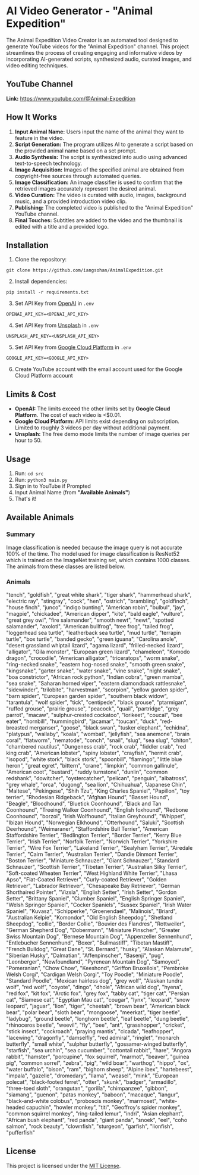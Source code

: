 # AI Video Generator - "Animal Expedition"

The Animal Expedition Video Creator is an automated tool designed to generate YouTube videos for the "Animal Expedition" channel. This project streamlines the process of creating engaging and informative videos by incorporating AI-generated scripts, synthesized audio, curated images, and video editing techniques.

## YouTube Channel
**Link:** https://www.youtube.com/@Animal-Expedition

## How It Works
1. **Input Animal Name:** Users input the name of the animal they want to feature in the video.
2. **Script Generation:** The program utilizes AI to generate a script based on the provided animal name based on a set prompt.
3. **Audio Synthesis:** The script is synthesized into audio using advanced text-to-speech technology.
4. **Image Acquisition:** Images of the specified animal are obtained from copyright-free sources through automated queries.
5. **Image Classification:** An image classifier is used to confirm that the retrieved images accurately represent the desired animal.
6. **Video Curation:** The video is curated with audio, images, background music, and a provided introduction video clip.
7. **Publishing:** The completed video is published to the "Animal Expedition" YouTube channel.
8. **Final Touches:** Subtitles are added to the video and the thumbnail is edited with a title and a provided logo.

## Installation

1. Clone the repository:

```git clone https://github.com/iangsohan/AnimalExpedition.git```

2. Install dependencies:

```pip install -r requirements.txt```

3. Set API Key from [OpenAI](https://openai.com/) in `.env`

  ```OPENAI_API_KEY=<OPENAI_API_KEY>```

4. Set API Key from [Unsplash](https://unsplash.com/) in `.env`

  ```UNSPLASH_API_KEY=<UNSPLASH_API_KEY>```

5. Set API Key from [Google Cloud Platform](https://console.cloud.google.com/) in `.env`

  ```GOOGLE_API_KEY=<GOOGLE_API_KEY>```

6. Create YouTube account with the email account used for the Google Cloud Platform account

## Limits & Cost
- **OpenAI:** The limits exceed the other limits set by **Google Cloud Platform**. The cost of each video is <$0.01.
- **Google Cloud Platform:** API limits exist depending on subscription. Limited to roughly 3 videos per day without additional payment.
- **Unsplash:** The free demo mode limits the number of image queries per hour to 50.

## Usage
1. Run: ```cd src```
2. Run: ```python3 main.py```
3. Sign in to YouTube if Prompted
4. Input Animal Name (from **"Available Animals"**)
5. That's it!

## Available Animals
### Summary
Image classification is needed because the image query is not accurate 100% of the time. The model used for image classification is ResNet52 which is trained on the ImageNet training set, which contains 1000 classes. The animals from these classes are listed below.

### Animals
"tench",
"goldfish",
"great white shark",
"tiger shark",
"hammerhead shark",
"electric ray",
"stingray",
"cock",
"hen",
"ostrich",
"brambling",
"goldfinch",
"house finch",
"junco",
"indigo bunting",
"American robin",
"bulbul",
"jay",
"magpie",
"chickadee",
"American dipper",
"kite",
"bald eagle",
"vulture",
"great grey owl",
"fire salamander",
"smooth newt",
"newt",
"spotted salamander",
"axolotl",
"American bullfrog",
"tree frog",
"tailed frog",
"loggerhead sea turtle",
"leatherback sea turtle",
"mud turtle",
"terrapin turtle",
"box turtle",
"banded gecko",
"green iguana",
"Carolina anole",
"desert grassland whiptail lizard",
"agama lizard",
"frilled-necked lizard",
"alligator",
"Gila monster",
"European green lizard",
"chameleon",
"Komodo dragon",
"crocodile",
"American alligator",
"triceratops",
"worm snake",
"ring-necked snake",
"eastern hog-nosed snake",
"smooth green snake",
"kingsnake",
"garter snake",
"water snake",
"vine snake",
"night snake",
"boa constrictor",
"African rock python",
"Indian cobra",
"green mamba",
"sea snake",
"Saharan horned viper",
"eastern diamondback rattlesnake",
"sidewinder",
"trilobite",
"harvestman",
"scorpion",
"yellow garden spider",
"barn spider",
"European garden spider",
"southern black widow",
"tarantula",
"wolf spider",
"tick",
"centipede",
"black grouse",
"ptarmigan",
"ruffed grouse",
"prairie grouse",
"peacock",
"quail",
"partridge",
"grey parrot",
"macaw",
"sulphur-crested cockatoo",
"lorikeet",
"coucal",
"bee eater",
"hornbill",
"hummingbird",
"jacamar",
"toucan",
"duck",
"red-breasted merganser",
"goose",
"black swan",
"tusker elephant",
"echidna",
"platypus",
"wallaby",
"koala",
"wombat",
"jellyfish",
"sea anemone",
"brain coral",
"flatworm",
"nematode",
"conch",
"snail",
"slug",
"sea slug",
"chiton",
"chambered nautilus",
"Dungeness crab",
"rock crab",
"fiddler crab",
"red king crab",
"American lobster",
"spiny lobster",
"crayfish",
"hermit crab",
"isopod",
"white stork",
"black stork",
"spoonbill",
"flamingo",
"little blue heron",
"great egret",
"bittern",
"crane",
"limpkin",
"common gallinule",
"American coot",
"bustard",
"ruddy turnstone",
"dunlin",
"common redshank",
"dowitcher",
"oystercatcher",
"pelican",
"penguin",
"albatross",
"grey whale",
"orca",
"dugong",
"sea lion",
"Chihuahua",
"Japanese Chin",
"Maltese",
"Pekingese",
"Shih Tzu",
"King Charles Spaniel",
"Papillon",
"toy terrier",
"Rhodesian Ridgeback",
"Afghan Hound",
"Basset Hound",
"Beagle",
"Bloodhound",
"Bluetick Coonhound",
"Black and Tan Coonhound",
"Treeing Walker Coonhound",
"English foxhound",
"Redbone Coonhound",
"borzoi",
"Irish Wolfhound",
"Italian Greyhound",
"Whippet",
"Ibizan Hound",
"Norwegian Elkhound",
"Otterhound",
"Saluki",
"Scottish Deerhound",
"Weimaraner",
"Staffordshire Bull Terrier",
"American Staffordshire Terrier",
"Bedlington Terrier",
"Border Terrier",
"Kerry Blue Terrier",
"Irish Terrier",
"Norfolk Terrier",
"Norwich Terrier",
"Yorkshire Terrier",
"Wire Fox Terrier",
"Lakeland Terrier",
"Sealyham Terrier",
"Airedale Terrier",
"Cairn Terrier",
"Australian Terrier",
"Dandie Dinmont Terrier",
"Boston Terrier",
"Miniature Schnauzer",
"Giant Schnauzer",
"Standard Schnauzer",
"Scottish Terrier",
"Tibetan Terrier",
"Australian Silky Terrier",
"Soft-coated Wheaten Terrier",
"West Highland White Terrier",
"Lhasa Apso",
"Flat-Coated Retriever",
"Curly-coated Retriever",
"Golden Retriever",
"Labrador Retriever",
"Chesapeake Bay Retriever",
"German Shorthaired Pointer",
"Vizsla",
"English Setter",
"Irish Setter",
"Gordon Setter",
"Brittany Spaniel",
"Clumber Spaniel",
"English Springer Spaniel",
"Welsh Springer Spaniel",
"Cocker Spaniels",
"Sussex Spaniel",
"Irish Water Spaniel",
"Kuvasz",
"Schipperke",
"Groenendael",
"Malinois",
"Briard",
"Australian Kelpie",
"Komondor",
"Old English Sheepdog",
"Shetland Sheepdog",
"collie",
"Border Collie",
"Bouvier des Flandres",
"Rottweiler",
"German Shepherd Dog",
"Dobermann",
"Miniature Pinscher",
"Greater Swiss Mountain Dog",
"Bernese Mountain Dog",
"Appenzeller Sennenhund",
"Entlebucher Sennenhund",
"Boxer",
"Bullmastiff",
"Tibetan Mastiff",
"French Bulldog",
"Great Dane",
"St. Bernard",
"husky",
"Alaskan Malamute",
"Siberian Husky",
"Dalmatian",
"Affenpinscher",
"Basenji",
"pug",
"Leonberger",
"Newfoundland",
"Pyrenean Mountain Dog",
"Samoyed",
"Pomeranian",
"Chow Chow",
"Keeshond",
"Griffon Bruxellois",
"Pembroke Welsh Corgi",
"Cardigan Welsh Corgi",
"Toy Poodle",
"Miniature Poodle",
"Standard Poodle",
"Mexican hairless dog",
"grey wolf",
"Alaskan tundra wolf",
"red wolf",
"coyote",
"dingo",
"dhole",
"African wild dog",
"hyena",
"red fox",
"kit fox",
"Arctic fox",
"grey fox",
"tabby cat",
"tiger cat",
"Persian cat",
"Siamese cat",
"Egyptian Mau cat",
"cougar",
"lynx",
"leopard",
"snow leopard",
"jaguar",
"lion",
"tiger",
"cheetah",
"brown bear",
"American black bear",
"polar bear",
"sloth bear",
"mongoose",
"meerkat",
"tiger beetle",
"ladybug",
"ground beetle",
"longhorn beetle",
"leaf beetle",
"dung beetle",
"rhinoceros beetle",
"weevil",
"fly",
"bee",
"ant",
"grasshopper",
"cricket",
"stick insect",
"cockroach",
"praying mantis",
"cicada",
"leafhopper",
"lacewing",
"dragonfly",
"damselfly",
"red admiral",
"ringlet",
"monarch butterfly",
"small white",
"sulphur butterfly",
"gossamer-winged butterfly",
"starfish",
"sea urchin",
"sea cucumber",
"cottontail rabbit",
"hare",
"Angora rabbit",
"hamster",
"porcupine",
"fox squirrel",
"marmot",
"beaver",
"guinea pig",
"common sorrel",
"zebra",
"pig",
"wild boar",
"warthog",
"hippo",
"ox",
"water buffalo",
"bison",
"ram",
"bighorn sheep",
"Alpine ibex",
"hartebeest",
"impala",
"gazelle",
"dromedary",
"llama",
"weasel",
"mink",
"European polecat",
"black-footed ferret",
"otter",
"skunk",
"badger",
"armadillo",
"three-toed sloth",
"orangutan",
"gorilla",
"chimpanzee",
"gibbon",
"siamang",
"guenon",
"patas monkey",
"baboon",
"macaque",
"langur",
"black-and-white colobus",
"proboscis monkey",
"marmoset",
"white-headed capuchin",
"howler monkey",
"titi",
"Geoffroy's spider monkey",
"common squirrel monkey",
"ring-tailed lemur",
"indri",
"Asian elephant",
"African bush elephant",
"red panda",
"giant panda",
"snoek",
"eel",
"coho salmon",
"rock beauty",
"clownfish",
"sturgeon",
"garfish",
"lionfish",
"pufferfish"

## License

This project is licensed under the [MIT License](https://www.mit.edu/~amini/LICENSE.md).

